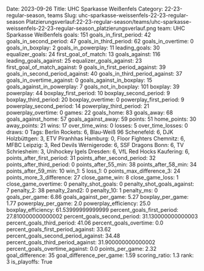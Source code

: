 Date: 2023-09-26
Title: UHC Sparkasse Weißenfels
Category: 22-23-regular-season, teams
Slug: uhc-sparkasse-weissenfels-22-23-regular-season
Platzierungsverlauf:22-23-regular-season/teams/uhc-sparkasse-weissenfels-22-23-regular-season_platzierungsverlauf.png
team: UHC Sparkasse Weißenfels
goals: 151
goals_in_first_period: 42
goals_in_second_period: 47
goals_in_third_period: 62
goals_in_overtime: 0
goals_in_boxplay: 2
goals_in_powerplay: 11
leading_goals: 30
equalizer_goals: 24
first_goal_of_match: 13
goals_against: 116
leading_goals_against: 25
equalizer_goals_against: 23
first_goal_of_match_against: 9
goals_in_first_period_against: 39
goals_in_second_period_against: 40
goals_in_third_period_against: 37
goals_in_overtime_against: 0
goals_against_in_boxplay: 15
goals_against_in_powerplay: 7
goals_not_in_boxplay: 101
boxplay: 39
powerplay: 44
boxplay_first_period: 10
boxplay_second_period: 9
boxplay_third_period: 20
boxplay_overtime: 0
powerplay_first_period: 9
powerplay_second_period: 14
powerplay_third_period: 21
powerplay_overtime: 0
games: 22
goals_home: 83
goals_away: 68
goals_against_home: 57
goals_against_away: 59
points: 51
home_points: 30
away_points: 21
wins: 17
over_time_wins: 0
losses: 5
over_time_losses: 0
draws: 0
Tags:  Berlin Rockets: 6,  Blau-Weiß 96 Schenefeld: 6,  DJK Holzbüttgen: 3,  ETV Piranhhas Hamburg: 0,  Floor Fighters Chemnitz: 6,  MFBC Leipzig: 3,  Red Devils Wernigerode: 6,  SSF Dragons Bonn: 6,  TV Schriesheim: 3,  Unihockey Igels Dresden: 6,  VfL Red Hocks Kaufering: 6,
points_after_first_period: 31
points_after_second_period: 32
points_after_third_period: 0
points_after_55_min: 38
points_after_58_min: 34
points_after_59_min: 10
win_1: 5
loss_1: 0
points_max_difference_3: 24
points_more_3_difference: 27
close_game_win: 8
close_game_loss: 1
close_game_overtime: 0
penalty_shot_goals: 0
penalty_shot_goals_against: 7
penalty_2: 38
penalty_2and2: 0
penalty_10: 1
penalty_ms: 0
goals_per_game: 6.86
goals_against_per_game: 5.27
boxplay_per_game: 1.77
powerplay_per_game: 2.0
powerplay_efficiency: 25.0
boxplay_efficiency: 61.53999999999999
percent_goals_first_period: 27.810000000000002
percent_goals_second_period: 31.130000000000003
percent_goals_third_period: 41.06
percent_goals_overtime: 0.0
percent_goals_first_period_against: 33.62
percent_goals_second_period_against: 34.48
percent_goals_third_period_against: 31.900000000000002
percent_goals_overtime_against: 0.0
points_per_game: 2.32
goal_difference: 35
goal_difference_per_game: 1.59
scoring_ratio: 1.3
rank: 3
is_playoffs: True
